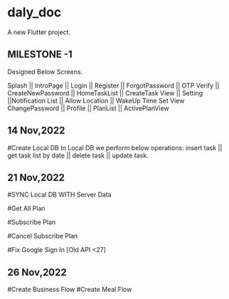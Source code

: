 # daly_doc

A new Flutter project.

## MILESTONE -1

Designed Below Screens.

Splash || IntroPage || Login || Register || ForgotPassword || OTP Verify || CreateNewPassword ||
HomeTaskList || CreateTask View || Setting ||Notification List || Allow Location || WakeUp Time Set View
ChangePassword || Profile || PlanList || ActivePlanView

## 14 Nov,2022

#Create Local DB
In Local DB we perform below operations:
insert task || get task list by date || delete task || update task.

## 21 Nov,2022

#SYNC Local DB WITH Server Data

#Get All Plan

#Subscribe Plan

#Cancel Subscribe Plan

#Fix Google Sign In [Old API <27]

## 26 Nov,2022

#Create Business Flow
#Create Meal Flow
